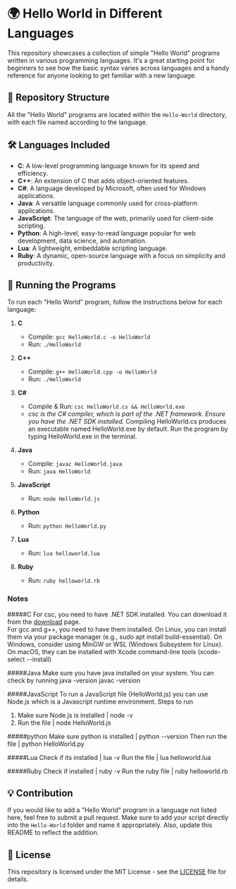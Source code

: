 # 🌍 Hello World in Different Languages

This repository showcases a collection of simple "Hello World" programs written in various programming languages. 
It's a great starting point for beginners to see how the basic syntax varies across languages and a handy reference for anyone looking to get familiar with a new language.

## 📂 Repository Structure

All the "Hello World" programs are located within the `Hello-World` directory, with each file named according to the language.

## 🛠️ Languages Included

- **C**: A low-level programming language known for its speed and efficiency.
- **C++**: An extension of C that adds object-oriented features.
- **C#**: A language developed by Microsoft, often used for Windows applications.
- **Java**: A versatile language commonly used for cross-platform applications.
- **JavaScript**: The language of the web, primarily used for client-side scripting.
- **Python**: A high-level, easy-to-read language popular for web development, data science, and automation.
- **Lua**: A lightweight, embeddable scripting language.
- **Ruby**: A dynamic, open-source language with a focus on simplicity and productivity.

## 🚀 Running the Programs

To run each "Hello World" program, follow the instructions below for each language:

1. **C**
    - Compile: `gcc HelloWorld.c -o HelloWorld`
    - Run: `./HelloWorld`

2. **C++**
    - Compile: `g++ HelloWorld.cpp -o HelloWorld`
    - Run: `./HelloWorld`

3. **C#**
    - Compile & Run: `csc HelloWorld.cs && HelloWorld.exe`
    - <i>csc is the C# compiler, which is part of the .NET framework. Ensure you have the .NET SDK installed.</i>
    Compiling HelloWorld.cs produces an executable named HelloWorld.exe by default.
    Run the program by typing HelloWorld.exe in the terminal.

4. **Java**
    - Compile: `javac HelloWorld.java`
    - Run: `java HelloWorld`

5. **JavaScript**
    - Run: `node HelloWorld.js`

6. **Python**
    - Run: `python HelloWorld.py`

7. **Lua**
    - Run: `lua helloworld.lua`

8. **Ruby**
    - Run: `ruby helloworld.rb`

### Notes
#####C 
For csc, you need to have .NET SDK installed. You can download it from the [download](https://dotnet.microsoft.com/en-us/download) page.         
For gcc and g++, you need to have them installed. On Linux, you can install them via your package manager (e.g., sudo apt install build-essential). 
On Windows, consider using MinGW or WSL (Windows Subsystem for Linux). On macOS, they can be installed with Xcode command-line tools (xcode-select --install)

#####Java
Make sure you have java installed on your system. You can check by running
java -version
javac -version

#####JavaScript
To run a JavaScript file (HelloWorld.js) you can use Node.js which is a Javascript runtime environment.
Steps to run
1. Make sure Node.js is installed | node -v
2. Run the file | node HelloWorld.js

#####python
Make sure python is installed | python --version
Then run the file | python HelloWorld.py

#####Lua
Check if its installed | lua -v
Run the file | lua helloworld.lua

#####Ruby
Check if installed | ruby -v
Run the ruby file | ruby helloworld.rb

## 💡 Contribution

If you would like to add a "Hello World" program in a language not listed here, feel free to submit a pull request. Make sure to add your script directly into the `Hello-World` 
folder and name it appropriately. Also, update this README to reflect the addition.

## 📄 License

This repository is licensed under the MIT License - see the [LICENSE](LICENSE) file for details.
